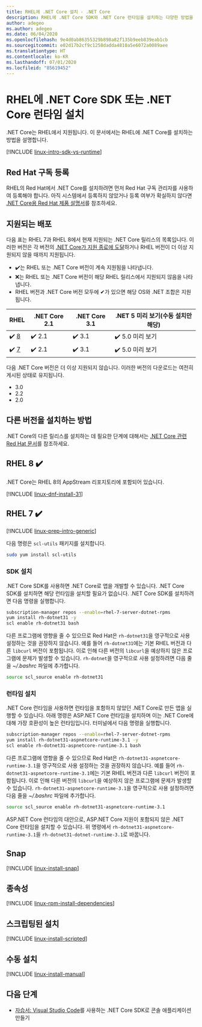 ```yaml
---
title: RHEL에 .NET Core 설치 - .NET Core
description: RHEL에 .NET Core SDK와 .NET Core 런타임을 설치하는 다양한 방법을 보여줍니다.
author: adegeo
ms.author: adegeo
ms.date: 06/04/2020
ms.openlocfilehash: 9e4d0ab86355329b898a82f135b9eeb839eab1cb
ms.sourcegitcommit: e02d17b2cf9c1258dadda4810a5e6072a0089aee
ms.translationtype: HT
ms.contentlocale: ko-KR
ms.lasthandoff: 07/01/2020
ms.locfileid: "85619452"
---
```

# <a name="install-net-core-sdk-or-net-core-runtime-on-rhel"></a>RHEL에 .NET Core SDK 또는 .NET Core 런타임 설치

.NET Core는 RHEL에서 지원됩니다. 이 문서에서는 RHEL에 .NET Core를 설치하는 방법을 설명합니다.

[!INCLUDE [linux-intro-sdk-vs-runtime](includes/linux-intro-sdk-vs-runtime.md)]

## <a name="register-your-red-hat-subscription"></a>Red Hat 구독 등록

RHEL의 Red Hat에서 .NET Core를 설치하려면 먼저 Red Hat 구독 관리자를 사용하여 등록해야 합니다. 아직 시스템에서 등록하지 않았거나 등록 여부가 확실하지 않다면 [.NET Core용 Red Hat 제품 설명서](https://access.redhat.com/documentation/net_core/)를 참조하세요.

## <a name="supported-distributions"></a>지원되는 배포

다음 표는 RHEL 7과 RHEL 8에서 현재 지원되는 .NET Core 릴리스의 목록입니다. 이러한 버전은 각 버전의 [.NET Core가 지원 종료에 도달](https://dotnet.microsoft.com/platform/support/policy/dotnet-core)하거나 RHEL 버전이 더 이상 지원되지 않을 때까지 지원됩니다.

- ✔️는 RHEL 또는 .NET Core 버전이 계속 지원됨을 나타냅니다.
- ❌는 RHEL 또는 .NET Core 버전이 해당 RHEL 릴리스에서 지원되지 않음을 나타냅니다.
- RHEL 버전과 .NET Core 버전 모두에 ✔가 있으면 해당 OS와 .NET 조합은 지원됩니다.

| RHEL                   | .NET Core 2.1 | .NET Core 3.1 | .NET 5 미리 보기(수동 설치만 해당) |
|--------------------------|---------------|---------------|----------------|
| ✔️ [8](#rhel-8-) | ✔️ 2.1        | ✔️ 3.1        | ✔️ 5.0 미리 보기 |
| ✔️ [7](#rhel-7-) | ✔️ 2.1        | ✔️ 3.1        | ✔️ 5.0 미리 보기 |

다음 .NET Core 버전은 더 이상 지원되지 않습니다. 이러한 버전의 다운로드는 여전히 게시된 상태로 유지됩니다.

- 3.0
- 2.2
- 2.0

## <a name="how-to-install-other-versions"></a>다른 버전을 설치하는 방법

.NET Core의 다른 릴리스를 설치하는 데 필요한 단계에 대해서는 [.NET Core 관련 Red Hat 문서](https://access.redhat.com/documentation/net_core/)를 참조하세요.

## <a name="rhel-8-"></a>RHEL 8 ✔️

.NET Core는 RHEL 8의 AppStream 리포지토리에 포함되어 있습니다.

[!INCLUDE [linux-dnf-install-31](includes/linux-install-31-dnf.md)]

## <a name="rhel-7-"></a>RHEL 7 ✔️

[!INCLUDE [linux-prep-intro-generic](includes/linux-prep-intro-generic.md)]

다음 명령은 `scl-utils` 패키지를 설치합니다.

```bash
sudo yum install scl-utils
```

### <a name="install-the-sdk"></a>SDK 설치

.NET Core SDK를 사용하면 .NET Core로 앱을 개발할 수 있습니다. .NET Core SDK를 설치하면 해당 런타임을 설치할 필요가 없습니다. .NET Core SDK를 설치하려면 다음 명령을 실행합니다.

```bash
subscription-manager repos --enable=rhel-7-server-dotnet-rpms
yum install rh-dotnet31 -y
scl enable rh-dotnet31 bash
```

다른 프로그램에 영향을 줄 수 있으므로 Red Hat은 `rh-dotnet31`을 영구적으로 사용 설정하는 것을 권장하지 않습니다. 예를 들어 `rh-dotnet31`에는 기본 RHEL 버전과 다른 `libcurl` 버전이 포함됩니다. 이로 인해 다른 버전의 `libcurl`을 예상하지 않은 프로그램에 문제가 발생할 수 있습니다. `rh-dotnet`을 영구적으로 사용 설정하려면 다음 줄을 _~/.bashrc_ 파일에 추가합니다.

```bash
source scl_source enable rh-dotnet31
```

### <a name="install-the-runtime"></a>런타임 설치

.NET Core 런타임을 사용하면 런타임을 포함하지 않았던 .NET Core로 만든 앱을 실행할 수 있습니다. 아래 명령은 ASP.NET Core 런타임을 설치하며 이는 .NET Core에 대해 가장 호환성이 높은 런타임입니다. 터미널에서 다음 명령을 실행합니다.

```bash
subscription-manager repos --enable=rhel-7-server-dotnet-rpms
yum install rh-dotnet31-aspnetcore-runtime-3.1 -y
scl enable rh-dotnet31-aspnetcore-runtime-3.1 bash
```

다른 프로그램에 영향을 줄 수 있으므로 Red Hat은 `rh-dotnet31-aspnetcore-runtime-3.1`을 영구적으로 사용 설정하는 것을 권장하지 않습니다. 예를 들어 `rh-dotnet31-aspnetcore-runtime-3.1`에는 기본 RHEL 버전과 다른 `libcurl` 버전이 포함됩니다. 이로 인해 다른 버전의 `libcurl`을 예상하지 않은 프로그램에 문제가 발생할 수 있습니다. `rh-dotnet31-aspnetcore-runtime-3.1`을 영구적으로 사용 설정하려면 다음 줄을 _~/.bashrc_ 파일에 추가합니다.

```bash
source scl_source enable rh-dotnet31-aspnetcore-runtime-3.1
```

ASP.NET Core 런타임의 대안으로, ASP.NET Core 지원이 포함되지 않은 .NET Core 런타임을 설치할 수 있습니다. 위 명령에서 `rh-dotnet31-aspnetcore-runtime-3.1`을 `rh-dotnet31-dotnet-runtime-3.1`로 바꿉니다.

## <a name="snap"></a>Snap

[!INCLUDE [linux-install-snap](includes/linux-install-snap.md)]

## <a name="dependencies"></a>종속성

[!INCLUDE [linux-rpm-install-dependencies](includes/linux-rpm-install-dependencies.md)]

## <a name="scripted-install"></a>스크립팅된 설치

[!INCLUDE [linux-install-scripted](includes/linux-install-scripted.md)]

## <a name="manual-install"></a>수동 설치

[!INCLUDE [linux-install-manual](includes/linux-install-manual.md)]

## <a name="next-steps"></a>다음 단계

- [자습서: Visual Studio Code](../tutorials/with-visual-studio-code.md)를 사용하는 .NET Core SDK로 콘솔 애플리케이션 만들기
